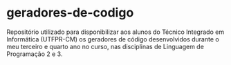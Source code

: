# geradores-de-codigo
Repositório utilizado para disponibilizar aos alunos do Técnico Integrado em Informática (UTFPR-CM) os geradores de código desenvolvidos durante o meu terceiro e quarto ano no curso, nas disciplinas de Linguagem de Programação 2 e 3.
